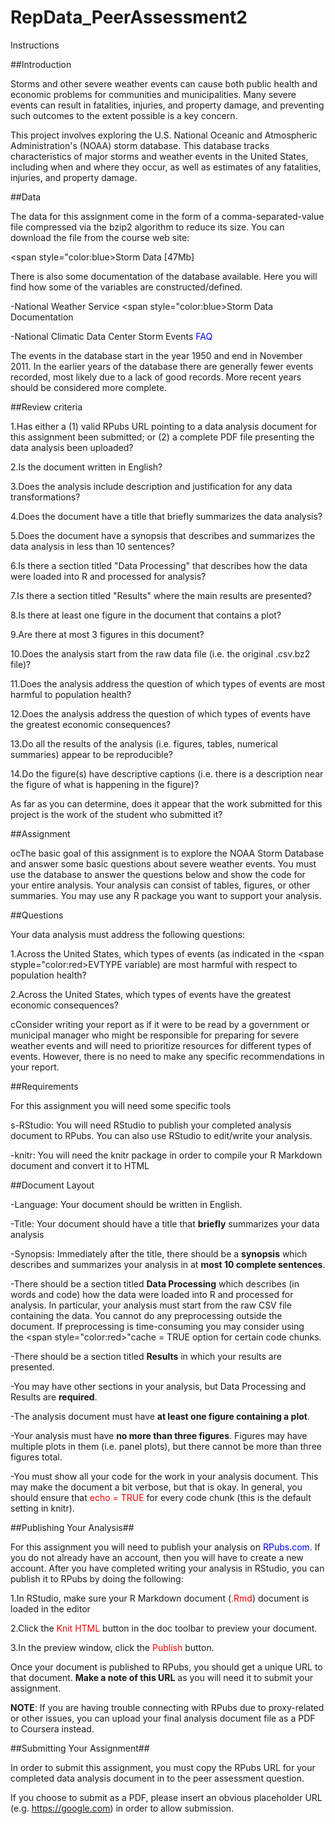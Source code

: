 # RepData_PeerAssessment2

Instructions

##Introduction

Storms and other severe weather events can cause both public health and economic problems for communities and municipalities. Many severe events can result in fatalities, injuries, and property damage, and preventing such outcomes to the extent possible is a key concern.

This project involves exploring the U.S. National Oceanic and Atmospheric Administration's (NOAA) storm database. This database tracks characteristics of major storms and weather events in the United States, including when and where they occur, as well as estimates of any fatalities, injuries, and property damage.

##Data

The data for this assignment come in the form of a comma-separated-value file compressed via the bzip2 algorithm to reduce its size. You can download the file from the course web site:

<span style="color:blue>Storm Data [47Mb]</span>

There is also some documentation of the database available. Here you will find how some of the variables are constructed/defined.

-National Weather Service <span style="color:blue>Storm Data Documentation</span>

-National Climatic Data Center Storm Events <span style="color:blue">FAQ</span>

The events in the database start in the year 1950 and end in November 2011. In the earlier years of the database there are generally fewer events recorded, most likely due to a lack of good records. More recent years should be considered more complete.

##Review criteria

1.Has either a (1) valid RPubs URL pointing to a data analysis document for this assignment been submitted; or (2) a complete PDF file presenting the data analysis been uploaded?

2.Is the document written in English?

3.Does the analysis include description and justification for any data transformations?

4.Does the document have a title that briefly summarizes the data analysis?

5.Does the document have a synopsis that describes and summarizes the data analysis in less than 10 sentences?

6.Is there a section titled "Data Processing" that describes how the data were loaded into R and processed for analysis?

7.Is there a section titled "Results" where the main results are presented?

8.Is there at least one figure in the document that contains a plot?

9.Are there at most 3 figures in this document?

10.Does the analysis start from the raw data file (i.e. the original .csv.bz2 file)?

11.Does the analysis address the question of which types of events are most harmful to population health?

12.Does the analysis address the question of which types of events have the greatest economic consequences?

13.Do all the results of the analysis (i.e. figures, tables, numerical summaries) appear to be reproducible?

14.Do the figure(s) have descriptive captions (i.e. there is a description near the figure of what is happening in the figure)?

As far as you can determine, does it appear that the work submitted for this project is the work of the student who submitted it?

##Assignment

ocThe basic goal of this assignment is to explore the NOAA Storm Database and answer some basic questions about severe weather events. You must use the database to answer the questions below and show the code for your entire analysis. Your analysis can consist of tables, figures, or other summaries. You may use any R package you want to support your analysis.

##Questions

Your data analysis must address the following questions:

1.Across the United States, which types of events (as indicated in the <span styple="color:red>EVTYPE</span> variable) are most harmful with respect to population health?

2.Across the United States, which types of events have the greatest economic consequences?

cConsider writing your report as if it were to be read by a government or municipal manager who might be responsible for preparing for severe weather events and will need to prioritize resources for different types of events. However, there is no need to make any specific recommendations in your report.

##Requirements

For this assignment you will need some specific tools

s-RStudio: You will need RStudio to publish your completed analysis document to RPubs. You can also use RStudio to edit/write your analysis.

-knitr: You will need the knitr package in order to compile your R Markdown document and convert it to HTML

##Document Layout

-Language: Your document should be written in English.

-Title: Your document should have a title that **briefly** summarizes your data analysis

-Synopsis: Immediately after the title, there should be a **synopsis** which describes and summarizes your analysis in at **most 10 complete sentences**.

-There should be a section titled **Data Processing** which describes (in words and code) how the data were loaded into R and processed for analysis. In particular, your analysis must start from the raw CSV file containing the data. You cannot do any preprocessing outside the document. If preprocessing is time-consuming you may consider using the <span style="color:red>"cache = TRUE</span> option for certain code chunks.

-There should be a section titled **Results** in which your results are presented.

-You may have other sections in your analysis, but Data Processing and Results are **required**.

-The analysis document must have **at least one figure containing a plot**.

-Your analysis must have **no more than three figures**. Figures may have multiple plots in them (i.e. panel plots), but there cannot be more than three figures total.

-You must show all your code for the work in your analysis document. This may make the document a bit verbose, but that is okay. In general, you should ensure that <span style="color:red">echo = TRUE</span> for every code chunk (this is the default setting in knitr).

##Publishing Your Analysis##

For this assignment you will need to publish your analysis on <span style="color:blue">RPubs.com</span>. If you do not already have an account, then you will have to create a new account. After you have completed writing your analysis in RStudio, you can publish it to RPubs by doing the following:

1.In RStudio, make sure your R Markdown document (<span style="color:red">.Rmd</span>) document is loaded in the editor

2.Click the <span style="color:red">Knit HTML</span> button in the doc toolbar to preview your document.

3.In the preview window, click the <span style="color:red">Publish</span> button.

Once your document is published to RPubs, you should get a unique URL to that document. **Make a note of this URL** as you will need it to submit your assignment.

**NOTE**: If you are having trouble connecting with RPubs due to proxy-related or other issues, you can upload your final analysis document file as a PDF to Coursera instead.

##Submitting Your Assignment##

In order to submit this assignment, you must copy the RPubs URL for your completed data analysis document in to the peer assessment question.

If you choose to submit as a PDF, please insert an obvious placeholder URL (e.g. <span style="color:blue">https://google.com</span>) in order to allow submission.
